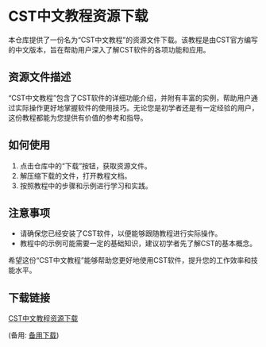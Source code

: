 # CST中文教程资源下载

本仓库提供了一份名为“CST中文教程”的资源文件下载。该教程是由CST官方编写的中文版本，旨在帮助用户深入了解CST软件的各项功能和应用。

## 资源文件描述

“CST中文教程”包含了CST软件的详细功能介绍，并附有丰富的实例，帮助用户通过实际操作更好地掌握软件的使用技巧。无论您是初学者还是有一定经验的用户，这份教程都能为您提供有价值的参考和指导。

## 如何使用

1. 点击仓库中的“下载”按钮，获取资源文件。
2. 解压缩下载的文件，打开教程文档。
3. 按照教程中的步骤和示例进行学习和实践。

## 注意事项

- 请确保您已经安装了CST软件，以便能够跟随教程进行实际操作。
- 教程中的示例可能需要一定的基础知识，建议初学者先了解CST的基本概念。

希望这份“CST中文教程”能够帮助您更好地使用CST软件，提升您的工作效率和技能水平。

## 下载链接
[CST中文教程资源下载](https://pan.quark.cn/s/68efa791ac5d) 

(备用: [备用下载](https://pan.baidu.com/s/16nTCTkVc-QjIroIo1obcEQ?pwd=1234))
